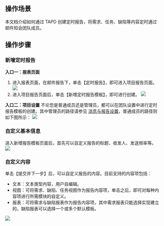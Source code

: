 ## 操作场景
本文档介绍如何通过 TAPD 创建定时报告，将需求、任务、缺陷等内容定时通过邮件知会团队成员。


## 操作步骤
### 新增定时报告

**入口一：报表页面**
1. 进入报表页面，在邮件报告下，单击【定时报告】，即可进入项目报告页面。
![](https://main.qcloudimg.com/raw/8bd5545deb7cb23680b4912599499a1b.png)                     
2. 进入项目报告页面后，单击【新增定时报告模板】，即可进行创建。
![](https://main.qcloudimg.com/raw/c465d33afc4ebd80aaa42942dfe3146e.png)


**入口二：项目设置**
不论您是普通成员还是管理员，都可以在团队设置中进行定时报告模板的创建。其中管理员的路径请参见 [消息与报告设置](https://cloud.tencent.com/document/product/624/11427)，普通成员的路径则如下图所示：
![](https://main.qcloudimg.com/raw/ebcc05ec39c711401779bd5806f55f84.png)

 

 

###  自定义基本信息
进入新增报告模板页面后，首先可以自定义报告的标题、收发人、发送频率等。
![](https://main.qcloudimg.com/raw/ec22e43b2e4417e09ba4af1fe82119ba.png)



### 自定义内容
单击【提交并下一步】后，可以自定义报告的内容。目前支持的内容项包括：

- 文本：文本类型内容，用户自编辑。
- 视图：可将需求、缺陷、任务视图作为报告内容项，单击之后，即可对每种内容项进行所需模块的自定义。
- 报表：可将需求与缺陷报表作为报告内容项，其中需求报表只能选择实现建立的，缺陷报表可以选择一个或多个默认模板。

![](https://main.qcloudimg.com/raw/0ef4bc8a22924052bceb03c0fdb53f75.png)
